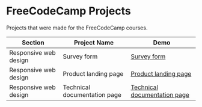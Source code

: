 # FreeCodeCamp Projects

Projects that were made for the FreeCodeCamp courses.

| Section               | Project Name         | Demo                                                                     |
| --------------------- | -------------------- | ------------------------------------------------------------------------ |
| Responsive web design | Survey form          | [Survey form](https://fcc-survey-form-089a54.netlify.app/)               |
| Responsive web design | Product landing page | [Product landing page](https://product-landing-page-63df27.netlify.app/) |
| Responsive web design | Technical documentation page | [Technical documentation page](https://technical-documentation-page-cb8894.netlify.app/) |
